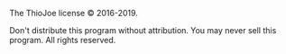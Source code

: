 The ThioJoe license © 2016-2019.

Don't distribute this program without attribution. You may never sell this program.  All rights reserved.
